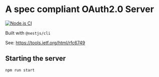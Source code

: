 # A spec compliant OAuth2.0 Server

[![Node.js CI](https://github.com/identor/oauth-server/actions/workflows/run-test.yml/badge.svg)](https://github.com/identor/oauth-server/actions/workflows/run-test.yml)

Built with `@nestjs/cli`

See: https://tools.ietf.org/html/rfc6749

## Starting the server
`npm run start`